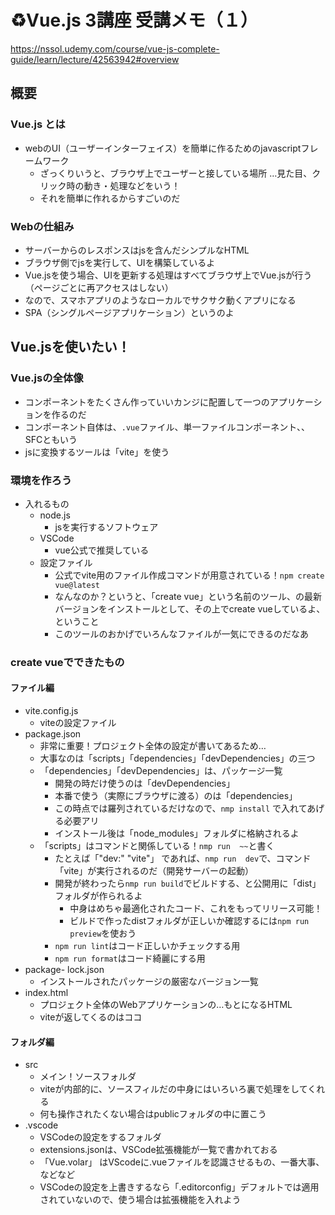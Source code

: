 # ♻️Vue.js 3講座 受講メモ（１）
https://nssol.udemy.com/course/vue-js-complete-guide/learn/lecture/42563942#overview

## 概要

### Vue.js とは

- webのUI（ユーザーインターフェイス）を簡単に作るためのjavascriptフレームワーク
  - ざっくりいうと、ブラウザ上でユーザーと接している場所 …見た目、クリック時の動き・処理などをいう！
  - それを簡単に作れるからすごいのだ
 
### Webの仕組み

- サーバーからのレスポンスはjsを含んだシンプルなHTML
- ブラウザ側でjsを実行して、UIを構築しているよ
- Vue.jsを使う場合、UIを更新する処理はすべてブラウザ上でVue.jsが行う（ページごとに再アクセスはしない）
- なので、スマホアプリのようなローカルでサクサク動くアプリになる
- SPA（シングルページアプリケーション）というのよ

## Vue.jsを使いたい！
  
### Vue.jsの全体像
 
- コンポーネントをたくさん作っていいカンジに配置して一つのアプリケーションを作るのだ
- コンポーネント自体は、`.vue`ファイル、単一ファイルコンポーネント、、SFCともいう
- jsに変換するツールは「vite」を使う

### 環境を作ろう

- 入れるもの
  - node.js
    - jsを実行するソフトウェア
  - VSCode
    - vue公式で推奨している  
  - 設定ファイル
    - 公式でvite用のファイル作成コマンドが用意されている！`npm create vue@latest` 
    - なんなのか？というと、「create vue」という名前のツール、の最新バージョンをインストールとして、その上でcreate vueしているよ、ということ
    - このツールのおかげでいろんなファイルが一気にできるのだなあ

### create vueでできたもの

#### ファイル編
- vite.config.js
  - viteの設定ファイル
- package.json
  - 非常に重要！プロジェクト全体の設定が書いてあるため…
  - 大事なのは「scripts」「dependencies」「devDependencies」の三つ
   - 「dependencies」「devDependencies」は、パッケージ一覧
     - 開発の時だけ使うのは「devDependencies」
     - 本番で使う（実際にブラウザに渡る）のは「dependencies」
     - この時点では羅列されているだけなので、`nmp install` で入れてあげる必要アリ
     - インストール後は「node_modules」フォルダに格納されるよ
   - 「scripts」はコマンドと関係している！`nmp run  ~~`と書く
     - たとえば「"dev:" "vite"」 であれば、`nmp run  dev`で、コマンド「vite」が実行されるのだ（開発サーバーの起動）
     - 開発が終わったら`nmp run build`でビルドする、と公開用に「dist」フォルダが作られるよ
       - 中身はめちゃ最適化されたコード、これをもってリリース可能！
       - ビルドで作ったdistフォルダが正しいか確認するには`npm run preview`を使おう
     - `npm run lint`はコード正しいかチェックする用  
     - `npm run format`はコード綺麗にする用  
- package- lock.json
  - インストールされたパッケージの厳密なバージョン一覧
- index.html
  - プロジェクト全体のWebアプリケーションの…もとになるHTML
  - viteが返してくるのはココ

#### フォルダ編
- src
  - メイン！ソースフォルダ
  - viteが内部的に、ソースフィルだの中身にはいろいろ裏で処理をしてくれる
  - 何も操作されたくない場合はpublicフォルダの中に置こう
- .vscode
  - VSCodeの設定をするフォルダ
  - extensions.jsonは、VSCode拡張機能が一覧で書かれておる
  - 「Vue.volar」 はVScodeに.vueファイルを認識させるもの、一番大事、などなど
  - VSCodeの設定を上書きするなら「.editorconfig」デフォルトでは適用されていないので、使う場合は拡張機能を入れよう
  
